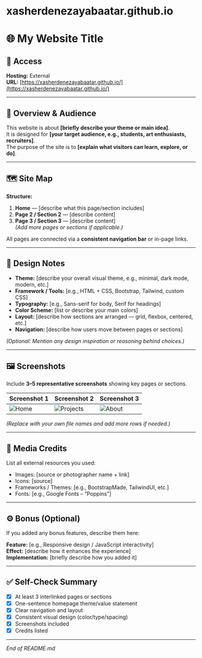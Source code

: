 # xasherdenezayabaatar.github.io

# 🌐 My Website Title

## 🔗 Access
**Hosting:** External  
**URL:** [https://xasherdenezayabaatar.github.io/](https://xasherdenezayabaatar.github.io/)

---

## 🧭 Overview & Audience
This website is about **[briefly describe your theme or main idea]**.  
It is designed for **[your target audience, e.g., students, art enthusiasts, recruiters]**.  
The purpose of the site is to **[explain what visitors can learn, explore, or do]**.

---

## 🗺️ Site Map
**Structure:**
1. **Home** — [describe what this page/section includes]  
2. **Page 2 / Section 2** — [describe content]  
3. **Page 3 / Section 3** — [describe content]  
*(Add more pages or sections if applicable.)*

All pages are connected via a **consistent navigation bar** or in-page links.

---

## 🎨 Design Notes
- **Theme:** [describe your overall visual theme, e.g., minimal, dark mode, modern, etc.]  
- **Framework / Tools:** [e.g., HTML + CSS, Bootstrap, Tailwind, custom CSS]  
- **Typography:** [e.g., Sans-serif for body, Serif for headings]  
- **Color Scheme:** [list or describe your main colors]  
- **Layout:** [describe how sections are arranged — grid, flexbox, centered, etc.]  
- **Navigation:** [describe how users move between pages or sections]  

*(Optional: Mention any design inspiration or reasoning behind choices.)*

---

## 🖼️ Screenshots
Include **3–5 representative screenshots** showing key pages or sections.  

| Screenshot 1 | Screenshot 2 | Screenshot 3 |
|---------------|---------------|---------------|
| ![Home](screenshots/home.png) | ![Projects](screenshots/projects.png) | ![About](screenshots/about.png) |

*(Replace with your own file names and add more rows if needed.)*

---

## 📸 Media Credits
List all external resources you used:  
- Images: [source or photographer name + link]  
- Icons: [source]  
- Frameworks / Themes: [e.g., BootstrapMade, TailwindUI, etc.]  
- Fonts: [e.g., Google Fonts – “Poppins”]  

---

## ⚙️ Bonus (Optional)
If you added any bonus features, describe them here:

**Feature:** [e.g., Responsive design / JavaScript interactivity]  
**Effect:** [describe how it enhances the experience]  
**Implementation:** [briefly describe how you added it]  

---

## ✅ Self-Check Summary
- [x] At least 3 interlinked pages or sections  
- [x] One-sentence homepage theme/value statement  
- [x] Clear navigation and layout  
- [x] Consistent visual design (color/type/spacing)  
- [x] Screenshots included  
- [x] Credits listed  

---

*End of README.md*
